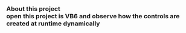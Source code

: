 ### About this project </br> open this project is VB6 and observe how the controls are created at runtime dynamically
